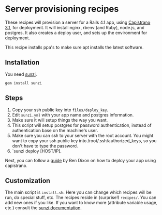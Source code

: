 # Server provisioning recipes

These recipes will provision a server for a Rails 4.1 app, using [Capistrano 3.1](http://capistranorb.com/), for deployment. It will install nginx, rbenv (and Ruby), node.js, and postgres. It also creates a deploy user, and sets up the environment for deployment.

This recipe installs ppa's to make sure apt installs the latest software. 

## Installation

You need [sunzi](https://github.com/kenn/sunzi).

    gem install sunzi

## Steps

1. Copy your ssh public key into `files/deploy_key`.
2. Edit `sunzi.yml` with your app name and postgres information.
3. Make sure it will setup things the way you want.
4. This script will setup postgres for password authentication, instead of authentication base on the machine's user.
5. Make sure you can ssh to your server with the root account. You might want to copy your ssh public key into /root/.ssh/authorized_keys, so you don't have to type the password.
6. `sunzi deploy [HOST/IP].

Next, you can follow a [guide](http://www.talkingquickly.co.uk/2014/01/deploying-rails-apps-to-a-vps-with-capistrano-v3/) by Ben Dixon on how to deploy your app using capistrano.

## Customization

The main script is `install.sh`. Here you can change which recipes will be run, do special stuff, etc.
The recipes reside in (surprise!) `recipes/`. You can add new ones if you like.
If you want to know more (attribute variable usage, etc.) consult the [sunzi documentation](https://github.com/kenn/sunzi#readme).
